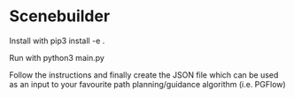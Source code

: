 # Scenebuilder

Install with pip3 install -e .

Run with python3 main.py 

Follow the instructions and finally create the JSON file which can be used as an input to your favourite path planning/guidance algorithm (i.e. PGFlow) 
